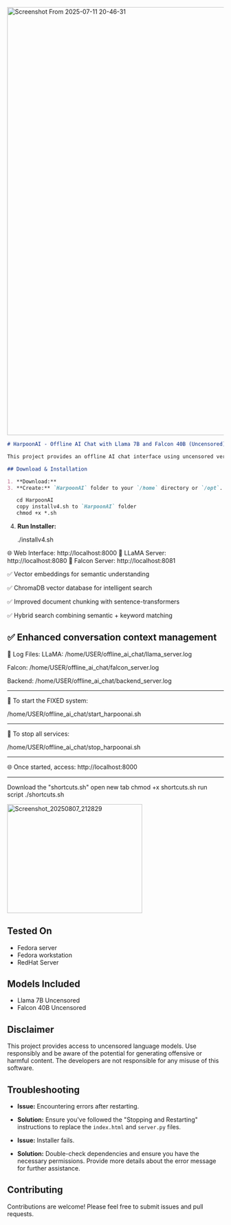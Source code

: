 <img width="1351" height="994" alt="Screenshot From 2025-07-11 20-46-31" src="https://github.com/user-attachments/assets/3e9ce229-c515-43f1-965c-f8c6c37ef379" />


```markdown
# HarpoonAI - Offline AI Chat with Llama 7B and Falcon 40B (Uncensored) w/GPU support

This project provides an offline AI chat interface using uncensored versions of Llama 7B and Falcon 40B.

## Download & Installation

1. **Download:** 
3. **Create:** `HarpoonAI` folder to your `/home` directory or `/opt`.

   cd HarpoonAI
   copy installv4.sh to `HarpoonAI` folder
   chmod +x *.sh
   ```
4. **Run Installer:**

   ./installv4.sh

🌐 Web Interface: http://localhost:8000
🤖 LLaMA Server: http://localhost:8080
🦅 Falcon Server: http://localhost:8081

✅ Vector embeddings for semantic understanding

✅ ChromaDB vector database for intelligent search

✅ Improved document chunking with sentence-transformers

✅ Hybrid search combining semantic + keyword matching

✅ Enhanced conversation context management 
----------------------------------------------------------------
📁 Log Files:
   LLaMA:   /home/USER/offline_ai_chat/llama_server.log
   
   Falcon:  /home/USER/offline_ai_chat/falcon_server.log
   
   Backend: /home/USER/offline_ai_chat/backend_server.log

----------------------------------------------------------------

🎉 To start the FIXED system:

   /home/USER/offline_ai_chat/start_harpoonai.sh

---------------------------------------------------------------- 

🛑 To stop all services:

   /home/USER/offline_ai_chat/stop_harpoonai.sh

----------------------------------------------------------------

🌐 Once started, access: http://localhost:8000

----------------------------------------------------------------
Download the "shortcuts.sh" open new tab chmod +x shortcuts.sh
run script
./shortcuts.sh


<img width="314" height="253" alt="Screenshot_20250807_212829" src="https://github.com/user-attachments/assets/c30bbb8e-1491-4b9a-9934-125bee40e201" />



## Tested On
* Fedora server
* Fedora workstation
* RedHat Server

## Models Included

* Llama 7B Uncensored
* Falcon 40B Uncensored


## Disclaimer

This project provides access to uncensored language models.  Use responsibly and be aware of the potential for generating offensive or harmful content.  The developers are not responsible for any misuse of this software.


## Troubleshooting

* **Issue:**  Encountering errors after restarting.
* **Solution:**  Ensure you've followed the "Stopping and Restarting" instructions to replace the `index.html` and `server.py` files.

* **Issue:** Installer fails.
* **Solution:** Double-check dependencies and ensure you have the necessary permissions. Provide more details about the error message for further assistance.


## Contributing

Contributions are welcome! Please feel free to submit issues and pull requests.

